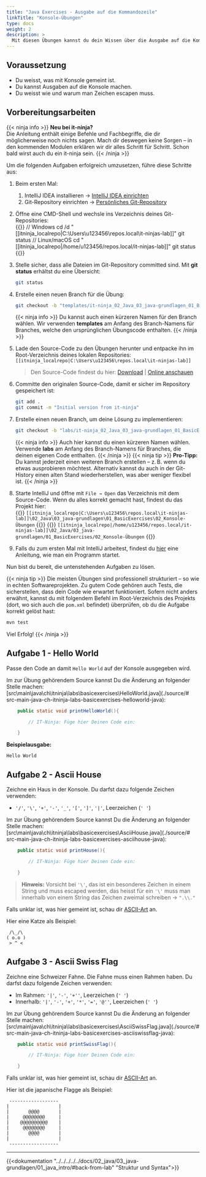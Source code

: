```yaml
---
title: "Java Exercises - Ausgabe auf die Kommandozeile"
linkTitle: "Konsole-Übungen"
type: docs
weight: 2
description: >
  Mit diesen Übungen kannst du dein Wissen über die Ausgabe auf die Kommandozeile (Konsole) vertiefen.
---
```


<!--suppress CheckEmptyScriptTag -->

## Voraussetzung

- Du weisst, was mit Konsole gemeint ist.
- Du kannst Ausgaben auf die Konsole machen.
- Du weisst wie und warum man Zeichen escapen muss.

## Vorbereitungsarbeiten

{{< ninja info >}}
**Neu bei it-ninja?**  
Die Anleitung enthält einige Befehle und Fachbegriffe, die dir möglicherweise noch nichts sagen. Mach dir deswegen keine Sorgen – in den kommenden Modulen erklären wir dir alles Schritt für Schritt. Schon bald wirst auch du ein it-ninja sein.
{{< /ninja >}}

Um die folgenden Aufgaben erfolgreich umzusetzen, führe diese Schritte aus:

1. Beim ersten Mal:

   1. IntelliJ IDEA installieren → [IntelliJ IDEA einrichten](/docs/02_java/02_intellij-einrichten/)
   2. Git-Repository einrichten → [Persönliches Git-Repository](/docs/01_tools/02_personal-bitbucket/)

2. Öffne eine CMD-Shell und wechsle ins Verzeichnis deines Git-Repositories:  
   {{<codeblock os="windows" lang="bash">}}
   // Windows
   cd /d "[[itninja_localrepo|C:\Users\u123456\repos.local\it-ninjas-lab]]"
   git status
   // Linux/macOS
   cd "[[itninja_localrepo|/home/u123456/repos.local/it-ninjas-lab]]"
   git status
   {{</codeblock>}}

3. Stelle sicher, dass alle Dateien im Git-Repository committed sind. Mit **git status** erhältst du eine Übersicht:

   ```bash
   git status
   ```

4. Erstelle einen neuen Branch für die Übung:

   ```bash
   git checkout -b "templates/it-ninja_02_Java_03_java-grundlagen_01_BasicExercises_02_Konsole-Übungen"
   ```

   {{< ninja info >}}
   Du kannst auch einen kürzeren Namen für den Branch wählen. Wir verwenden **templates** am Anfang des Branch-Namens für Branches, welche den ursprünglichen Übungscode enthalten.
   {{< /ninja >}}

5. Lade den Source-Code zu den Übungen herunter und entpacke ihn im Root-Verzeichnis deines lokalen Repositories:  
   `[[itninja_localrepo|C:\Users\u123456\repos.local\it-ninjas-lab]]`

   > Den Source-Code findest du hier: [Download](./it-ninja_02_Java_03_java-grundlagen_01_BasicExercises_02_Konsole-Übungen.zip) | [Online anschauen](./source/)

6. Committe den originalen Source-Code, damit er sicher im Repository gespeichert ist:

   ```bash
   git add .
   git commit -m "Initial version from it-ninja"
   ```

7. Erstelle einen neuen Branch, um deine Lösung zu implementieren:

   ```bash
   git checkout -b "labs/it-ninja_02_Java_03_java-grundlagen_01_BasicExercises_02_Konsole-Übungen"
   ```

   {{< ninja info >}}
   Auch hier kannst du einen kürzeren Namen wählen. Verwende **labs** am Anfang des Branch-Namens für Branches, die deinen eigenen Code enthalten.
   {{< /ninja >}}
   {{< ninja tip >}}
   **Pro-Tipp:**  
   Du kannst jederzeit einen weiteren Branch erstellen – z. B. wenn du etwas ausprobieren möchtest. Alternativ kannst du auch in der Git-History einen alten Stand wiederherstellen, was aber weniger flexibel ist.
   {{< /ninja >}}

8. Starte IntelliJ und öffne mit `File → Open` das Verzeichnis mit dem Source-Code. Wenn du alles korrekt gemacht hast, findest du das Projekt hier:  
   {{<windows>}}
   `[[itninja_localrepo|C:\Users\u123456\repos.local\it-ninjas-lab]]\02_Java\03_java-grundlagen\01_BasicExercises\02_Konsole-Übungen`
   {{</windows>}}
   {{<linux>}}
   `[[itninja_localrepo|/home/u123456/repos.local/it-ninjas-lab]]\02_Java/03_java-grundlagen/01_BasicExercises/02_Konsole-Übungen`
   {{</linux>}}

9. Falls du zum ersten Mal mit IntelliJ arbeitest, findest du [hier](/docs/99_tools/ide/intellij/03_run-and-debug) eine Anleitung, wie man ein Programm startet.

Nun bist du bereit, die untenstehenden Aufgaben zu lösen.

{{< ninja tip >}}
Die meisten Übungen sind professionell strukturiert – so wie in echten Softwareprojekten. Zu gutem Code gehören auch
Tests, die sicherstellen, dass dein Code wie erwartet funktioniert. Sofern nicht anders erwähnt, kannst du mit folgendem
Befehl im Root-Verzeichnis des Projekts (dort, wo sich auch die `pom.xml` befindet) überprüfen, ob du die Aufgabe
korrekt gelöst hast:

```bash
mvn test
```

Viel Erfolg!
{{< /ninja >}}

## Aufgabe 1 - Hello World

Passe den Code an damit `Hello World` auf der Konsole ausgegeben wird.

Im zur Übung gehörendem Source kannst Du die Änderung an folgender Stelle machen:  
[src\main\java\ch\itninja\labs\basicexercises\HelloWorld.java](./source/#
src-main-java-ch-itninja-labs-basicexercises-helloworld-java):

```java
    public static void printHelloWorld(){

        // IT-Ninja: Füge hier Deinen Code ein:

    }
```

**Beispielausgabe:**

```console
Hello World
```

## Aufgabe 2 - Ascii House

Zeichne ein Haus in der Konsole. Du darfst dazu folgende Zeichen verwenden:

- `'/'`, `'\'`, `'+'`, `'-'`, `'_'`, `'['`, `']'`, `'|'`, Leerzeichen (`' '`)

Im zur Übung gehörendem Source kannst Du die Änderung an folgender Stelle machen:  
[src\main\java\ch\itninja\labs\basicexercises\AsciiHouse.java](./source/#
src-main-java-ch-itninja-labs-basicexercises-asciihouse-java):

```java
    public static void printHouse(){

        // IT-Ninja: Füge hier Deinen Code ein:

    }
```

> **Hinweis:** Vorsicht bei `'\'`, das ist ein besonderes Zeichen in einem String und muss escaped werden, das
> heisst für ein `'\'` muss man innerhalb von einem String das Zeichen zweimal schreiben → `".\\."`

Falls unklar ist, was hier gemeint ist, schau dir [ASCII-Art](https://de.wikipedia.org/wiki/ASCII-Art) an.

Hier eine Katze als Beispiel:

```console
 /\_/\
( o.o )
 > ^ <
```

## Aufgabe 3 - Ascii Swiss Flag

Zeichne eine Schweizer Fahne. Die Fahne muss einen Rahmen haben. Du darfst dazu
folgende Zeichen verwenden:

- Im Rahmen: `'|'`, `'-'`, `'+''`, Leerzeichen (`' '`)
- Innerhalb: `'|'`, `'-'`, `'+'`, `'*'`, `'='`, `'@''`, Leerzeichen (`' '`)

Im zur Übung gehörendem Source kannst Du die Änderung an folgender Stelle machen:  
[src\main\java\ch\itninja\labs\basicexercises\AsciiSwissFlag.java](./source/#
src-main-java-ch-itninja-labs-basicexercises-asciiswissflag-java):

```java
    public static void printSwissFlag(){

        // IT-Ninja: Füge hier Deinen Code ein:

    }
```

Falls unklar ist, was hier gemeint ist, schau dir [ASCII-Art](https://de.wikipedia.org/wiki/ASCII-Art) an.

Hier ist die japanische Flagge als Beispiel:

```console
 ------------------
|                  |
|       @@@@       |
|     @@@@@@@@     |
|    @@@@@@@@@@    |
|     @@@@@@@@     |
|       @@@@       |
|                  |
 ------------------
```

---

{{<dokumentation "../../../../../docs/02_java/03_java-grundlagen/01_java_intro/#back-from-lab" "Struktur und Syntax">}}
